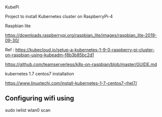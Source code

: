 KubePi 


Project to install Kubernetes cluster  on RaspberryPi-4 

Raspbian lite 

https://downloads.raspberrypi.org/raspbian_lite/images/raspbian_lite-2019-09-30/





Ref : https://kubecloud.io/setup-a-kubernetes-1-9-0-raspberry-pi-cluster-on-raspbian-using-kubeadm-f8b3b85bc2d1

https://github.com/teamserverless/k8s-on-raspbian/blob/master/GUIDE.md


kubernetes 1.7 centos7 installation

https://www.linuxtechi.com/install-kubernetes-1-7-centos7-rhel7/



## Configuring wifi using 

sudo iwlist wlan0 scan
